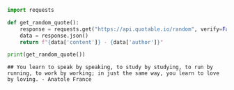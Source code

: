 ``` python
import requests

def get_random_quote():
    response = requests.get("https://api.quotable.io/random", verify=False)
    data = response.json()
    return f"{data['content']} - {data['author']}"

print(get_random_quote())
```

    ## You learn to speak by speaking, to study by studying, to run by running, to work by working; in just the same way, you learn to love by loving. - Anatole France
